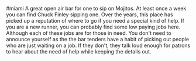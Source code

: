 #miami
A great open air bar for one to sip on Mojitos. At least once a week you can find Chuck Finley sipping one. Over the years, this place has picked up a reputation of where to go if you need a special kind of help. If you are a new runner, you can probably find some low paying jobs here. Although each of these jobs are for those in need. You don't need to announce yourself as the the bar tenders have a habit of picking out people who are just waiting on a job. If they don't, they talk loud enough for patrons to hear about the need of help while keeping the details out.